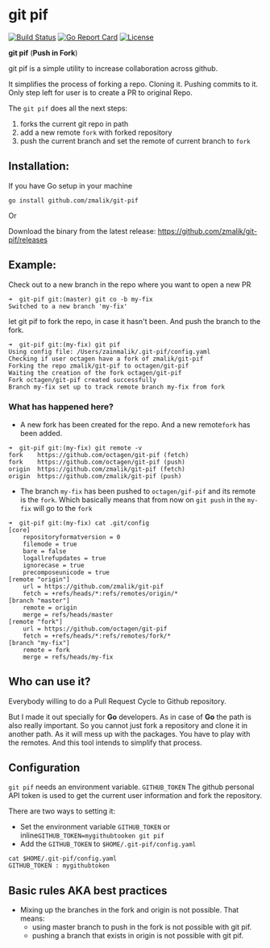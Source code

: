 
# git pif

[![Build Status](https://travis-ci.org/zmalik/git-pif.svg?branch=master)](https://travis-ci.org/zmalik/git-pif)
[![Go Report Card](https://goreportcard.com/badge/github.com/zmalik/git-pif)](https://goreportcard.com/report/github.com/zmalik/git-pif) 
[![License](https://img.shields.io/badge/License-Apache%202.0-blue.svg)](https://opensource.org/licenses/Apache-2.0)


**git pif** (**Push in Fork**)

git pif is a simple utility to increase collaboration across github. 

It simplifies the process of forking a repo. Cloning it. Pushing commits to it. Only step left for user is to create a PR to original Repo.

The `git pif` does all the next steps:

1. forks the current git repo in path
2. add a new remote `fork` with forked repository
3. push the current branch and set the remote of current branch to `fork` 




## Installation:

If you have Go setup in your machine

```
go install github.com/zmalik/git-pif
```

Or 

Download the binary from the latest release: https://github.com/zmalik/git-pif/releases

## Example:

Check out to a new branch in the repo where you want to open a new PR

```
➜  git-pif git:(master) git co -b my-fix
Switched to a new branch 'my-fix'
```

let git pif to fork the repo, in case it hasn't been. And push the branch to the fork.

```
➜  git-pif git:(my-fix) git pif
Using config file: /Users/zainmalik/.git-pif/config.yaml
Checking if user octagen have a fork of zmalik/git-pif
Forking the repo zmalik/git-pif to octagen/git-pif
Waiting the creation of the fork octagen/git-pif
Fork octagen/git-pif created successfully
Branch my-fix set up to track remote branch my-fix from fork
```

### What has happened here?

- A new fork has been created for the repo. And a new remote`fork` has been added.

```
➜  git-pif git:(my-fix) git remote -v
fork	https://github.com/octagen/git-pif (fetch)
fork	https://github.com/octagen/git-pif (push)
origin	https://github.com/zmalik/git-pif (fetch)
origin	https://github.com/zmalik/git-pif (push)
```

- The branch `my-fix` has been pushed to `octagen/gif-pif` and its remote is the `fork`. Which basically means that from now on `git push` in the `my-fix` will go to the `fork`  

```
➜  git-pif git:(my-fix) cat .git/config
[core]
	repositoryformatversion = 0
	filemode = true
	bare = false
	logallrefupdates = true
	ignorecase = true
	precomposeunicode = true
[remote "origin"]
	url = https://github.com/zmalik/git-pif
	fetch = +refs/heads/*:refs/remotes/origin/*
[branch "master"]
	remote = origin
	merge = refs/heads/master
[remote "fork"]
	url = https://github.com/octagen/git-pif
	fetch = +refs/heads/*:refs/remotes/fork/*
[branch "my-fix"]
	remote = fork
	merge = refs/heads/my-fix
```



## Who can use it?

Everybody willing to do a Pull Request Cycle to Github repository. 

But I made it out specially for **Go** developers. As in case of **Go** the path is also really important. So you cannot just fork a repository and clone it in another path. As it will mess up with the packages. You have to play with the remotes. And this tool intends to simplify that process.



## Configuration

`git pif` needs an environment variable. `GITHUB_TOKEN` The github personal API token is used to get the current user information and fork the repository. 

There are two ways to setting it:

- Set the environment variable `GITHUB_TOKEN` or inline`GITHUB_TOKEN=mygithubtooken git pif`
- Add the `GITHUB_TOKEN` to `$HOME/.git-pif/config.yaml` 

```
cat $HOME/.git-pif/config.yaml
GITHUB_TOKEN : mygithubtoken
```



## Basic rules AKA best practices

- Mixing up the branches in the fork and origin is not possible. That means:
  - using master branch to push in the fork is not possible with git pif. 
  - pushing a branch that exists in origin is not possible with git pif.

